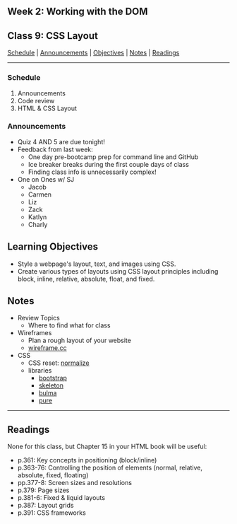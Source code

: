 ## **Week 2: Working with the DOM**
## Class 9: CSS Layout

[Schedule](#schedule) | [Announcements](#announcements) | [Objectives](#learning-objectives) | [Notes](#notes) | [Readings](#readings)


<hr></hr>

### Schedule
1. Announcements
1. Code review
1. HTML & CSS Layout

### Announcements
* Quiz 4 AND 5 are due tonight!
* Feedback from last week:
    * One day pre-bootcamp prep for command line and GitHub
    * Ice breaker breaks during the first couple days of class
    * Finding class info is unnecessarily complex!
* One on Ones w/ SJ
    * Jacob
    * Carmen
    * Liz
    * Zack
    * Katlyn
    * Charly

## Learning Objectives
- Style a webpage's layout, text, and images using CSS.
- Create various types of layouts using CSS layout principles including block, inline, relative, absolute, float, and fixed.

## Notes
* Review Topics
    * Where to find what for class
* Wireframes
    * Plan a rough layout of your website
    * [wireframe.cc](https://wireframe.cc/)
* CSS
    * CSS reset: [normalize](https://necolas.github.io/normalize.css/)
    * libraries
        * [bootstrap](http://getbootstrap.com/)
        * [skeleton](http://getskeleton.com/)
        * [bulma](https://bulma.io/)
        * [pure](https://purecss.io/)

<hr></hr>

## Readings

None for this class, but Chapter 15 in your HTML book will be useful:
- p.361: Key concepts in positioning (block/inline)
- p.363-76: Controlling the position of elements (normal, relative, absolute, fixed, floating)
- pp.377-8: Screen sizes and resolutions
- p.379: Page sizes
- p.381-6: Fixed & liquid layouts
- p.387: Layout grids
- p.391: CSS frameworks

